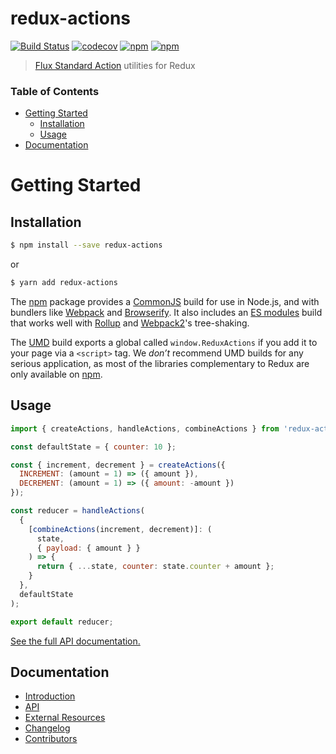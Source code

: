# redux-actions

[![Build Status](https://travis-ci.org/redux-utilities/redux-actions.svg?branch=master)](https://travis-ci.org/redux-utilities/redux-actions)
[![codecov](https://codecov.io/gh/redux-utilities/redux-actions/branch/master/graph/badge.svg)](https://codecov.io/gh/redux-utilities/redux-actions)
[![npm](https://img.shields.io/npm/v/redux-actions.svg)](https://www.npmjs.com/package/redux-actions)
[![npm](https://img.shields.io/npm/dm/redux-actions.svg)](https://www.npmjs.com/package/redux-actions)

> [Flux Standard Action](https://github.com/acdlite/flux-standard-action) utilities for Redux

### Table of Contents

- [Getting Started](#getting-started)
  - [Installation](#installation)
  - [Usage](#usage)
- [Documentation](#documentation)

# Getting Started

## Installation

```bash
$ npm install --save redux-actions
```

or

```bash
$ yarn add redux-actions
```

The [npm](https://www.npmjs.com) package provides a [CommonJS](http://webpack.github.io/docs/commonjs.html) build for use in Node.js, and with bundlers like [Webpack](http://webpack.github.io/) and [Browserify](http://browserify.org/). It also includes an [ES modules](http://jsmodules.io/) build that works well with [Rollup](http://rollupjs.org/) and [Webpack2](https://webpack.js.org)'s tree-shaking.

The [UMD](https://unpkg.com/redux-actions@latest/dist) build exports a global called `window.ReduxActions` if you add it to your page via a `<script>` tag. We _don’t_ recommend UMD builds for any serious application, as most of the libraries complementary to Redux are only available on [npm](https://www.npmjs.com/search?q=redux).

## Usage

```js
import { createActions, handleActions, combineActions } from 'redux-actions';

const defaultState = { counter: 10 };

const { increment, decrement } = createActions({
  INCREMENT: (amount = 1) => ({ amount }),
  DECREMENT: (amount = 1) => ({ amount: -amount })
});

const reducer = handleActions(
  {
    [combineActions(increment, decrement)]: (
      state,
      { payload: { amount } }
    ) => {
      return { ...state, counter: state.counter + amount };
    }
  },
  defaultState
);

export default reducer;
```

[See the full API documentation.](https://redux-actions.js.org/)

## Documentation

- [Introduction](https://redux-actions.js.org/docs/introduction/index.html)
- [API](https://redux-actions.js.org/docs/api/index.html)
- [External Resources](https://redux-actions.js.org/docs/ExternalResources.html)
- [Changelog](https://redux-actions.js.org/docs/Changelog.html)
- [Contributors](https://redux-actions.js.org/docs/Contributors.html)
